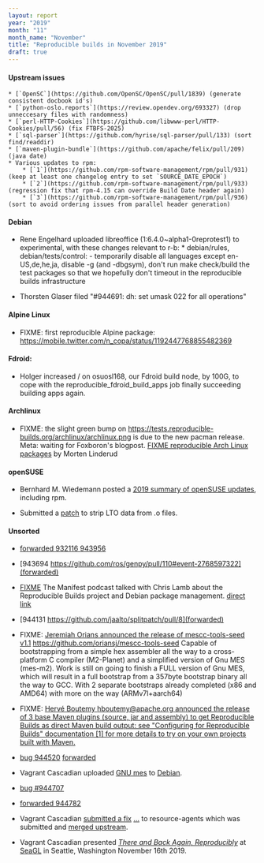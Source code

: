 ```yaml
---
layout: report
year: "2019"
month: "11"
month_name: "November"
title: "Reproducible builds in November 2019"
draft: true
---
```


#### Upstream issues

    * [`OpenSC`](https://github.com/OpenSC/OpenSC/pull/1839) (generate consistent docbook id's)
    * [`python-oslo.reports`](https://review.opendev.org/693327) (drop unneccesary files with randomness)
    * [`perl-HTTP-Cookies`](https://github.com/libwww-perl/HTTP-Cookies/pull/56) (fix FTBFS-2025)
    * [`sql-parser`](https://github.com/hyrise/sql-parser/pull/133) (sort find/readdir)
    * [`maven-plugin-bundle`](https://github.com/apache/felix/pull/209) (java date)
    * Various updates to rpm:
        * [`1`](https://github.com/rpm-software-management/rpm/pull/931) (keep at least one changelog entry to set `SOURCE_DATE_EPOCH`)
        * [`2`](https://github.com/rpm-software-management/rpm/pull/933) (regression fix that rpm-4.15 can override Build Date header again)
        * [`3`](https://github.com/rpm-software-management/rpm/pull/936) (sort to avoid ordering issues from parallel header generation)

#### Debian

* Rene Engelhard uploaded libreoffice (1:6.4.0~alpha1-0reprotest1) to experimental, with these changes relevant to r-b:
       * debian/rules, debian/tests/control:
         - temporarily disable all languages except en-US,de,he,ja, disable -g
           (and -dbgsym), don't run make check/build the test packages so that we
           hopefully don't timeout in the reproducible builds infrastructure

* Thorsten Glaser filed "#944691: dh: set umask 022 for all operations"

#### Alpine Linux

* FIXME: first reproducible Alpine package: https://mobile.twitter.com/n_copa/status/1192447768855482369

#### Fdroid:

* Holger increased / on osuosl168, our Fdroid build node, by 100G, to cope with the reproducible_fdroid_build_apps job finally succeeding building apps again.

#### Archlinux

* FIXME: the slight green bump on https://tests.reproducible-builds.org/archlinux/archlinux.png is due to the new pacman release. Meta: waiting for Foxboron's blogpost.
[FIXME reproducible Arch Linux packages](https://linderud.dev/blog/reproducible-arch-linux-packages/) by Morten Linderud

#### openSUSE

* Bernhard M. Wiedemann posted a [2019 summary of openSUSE updates](https://lists.reproducible-builds.org/pipermail/rb-general/2019-November/001722.html), including rpm.

* Submitted a [patch](https://github.com/openSUSE/brp-check-suse/pull/29) to strip LTO data from .o files.

#### Unsorted

* [forwarded 932116 943956](https://github.com/snakemake/snakemake/pull/80)

* [943694 https://github.com/ros/genpy/pull/110#event-2768597322](forwarded)

* [FIXME](https://twitter.com/acreature/status/1191426228852600837) The Manifest podcast talked with Chris Lamb about the Reproducible Builds project and Debian package management. [direct link](https://manifest.fm/14)

* [944131 https://github.com/jaalto/splitpatch/pull/8](forwarded)

* FIXME: [Jeremiah Orians announced the release of mescc-tools-seed v1.1](https://lists.reproducible-builds.org/pipermail/rb-general/2019-November/001711.html)
	https://github.com/oriansj/mescc-tools-seed
	Capable of bootstrapping from a simple hex assembler all the way to a cross-platform C compiler (M2-Planet) and a simplified version of Gnu MES (mes-m2). Work is still on going to finish a FULL version of Gnu MES, which will result in a full bootstrap from a 357byte bootstrap binary all the way to GCC. With 2 separate bootstraps already completed (x86 and AMD64) with more on the way (ARMv7l+aarch64)

* FIXME: [Hervé Boutemy <hboutemy@apache.org> announced the release of 3 base Maven plugins (source, jar and assembly) to get Reproducible Builds as direct Maven build output: see "Configuring for Reproducible Builds" documentation [1] for more details to try on your own projects built with Maven.](https://lists.reproducible-builds.org/pipermail/rb-general/2019-November/001708.html)



* [bug 944520](https://bugs.debian.org/944707) [forwarded](https://github.com/isbg/isbg/pull/139)

* Vagrant Cascadian uploaded [GNU mes](https://www.gnu.org/software/mes/) to [Debian](https://tracker.debian.org/news/1080851/accepted-mes-020-1-source-amd64-into-experimental-experimental/).

* [bug #944707](https://bugs.debian.org/944707)

* [forwarded 944782](https://github.com/cjw296/sybil/pull/18)

* Vagrant Cascadian [submitted a fix](https://salsa.debian.org/ha-team/resource-agents/merge_requests/1) [...](https://bugs.debian.org/944694) to resource-agents which was submitted and [merged upstream](https://github.com/ClusterLabs/resource-agents/commit/088707c81b7ddfc117490a035f9f2b2803728694).

* Vagrant Cascadian presented [*There and Back Again, Reproducibly*](https://osem.seagl.org/conferences/seagl2019/program/proposals/671) at [SeaGL](https://seagl.org) in Seattle, Washington November 16th 2019.
